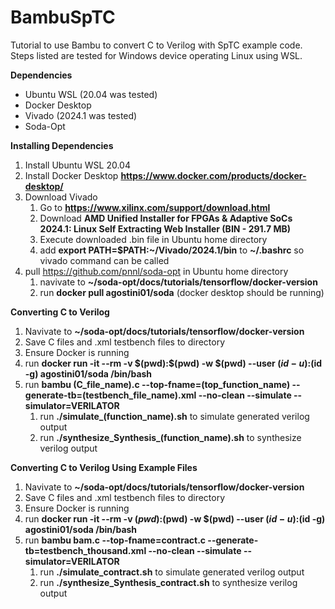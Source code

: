 # BambuSpTC
Tutorial to use Bambu to convert C to Verilog with SpTC example code.
Steps listed are tested for Windows device operating Linux using WSL.

**Dependencies**
- Ubuntu WSL (20.04 was tested)
- Docker Desktop
- Vivado (2024.1 was tested)
- Soda-Opt

**Installing Dependencies**
1. Install Ubuntu WSL 20.04
2. Install Docker Desktop **https://www.docker.com/products/docker-desktop/**
3. Download Vivado
     1. Go to **https://www.xilinx.com/support/download.html**
     2. Download **AMD Unified Installer for FPGAs & Adaptive SoCs 2024.1: Linux Self Extracting Web Installer (BIN - 291.7 MB)**
     3. Execute downloaded .bin file in Ubuntu home directory
     4. add **export PATH=$PATH:~/Vivado/2024.1/bin** to **~/.bashrc** so vivado command can be called 
4. pull https://github.com/pnnl/soda-opt in Ubuntu home directory
     1. navivate to **~/soda-opt/docs/tutorials/tensorflow/docker-version**
     2. run **docker pull agostini01/soda** (docker desktop should be running)

**Converting C to Verilog** 
1. Navivate to **~/soda-opt/docs/tutorials/tensorflow/docker-version**
2. Save C files and .xml testbench files to directory 
3. Ensure Docker is running
4. run **docker run -it --rm -v \$(pwd):$(pwd) -w $(pwd) --user $(id -u):$(id -g) agostini01/soda /bin/bash**
5. run **bambu (C_file_name).c --top-fname=(top_function_name) --generate-tb=(testbench_file_name).xml --no-clean --simulate --simulator=VERILATOR**
     1. run **./simulate_(function_name).sh** to simulate generated verilog output
     2. run **./synthesize_Synthesis_(function_name).sh** to synthesize verilog output
  
**Converting C to Verilog Using Example Files** 
1. Navivate to **~/soda-opt/docs/tutorials/tensorflow/docker-version**
2. Save C files and .xml testbench files to directory 
3. Ensure Docker is running
4. run **docker run -it --rm -v $(pwd):$(pwd) -w $(pwd) --user $(id -u):$(id -g) agostini01/soda /bin/bash**
5. run **bambu bam.c --top-fname=contract.c --generate-tb=testbench_thousand.xml --no-clean --simulate --simulator=VERILATOR**
     1. run **./simulate_contract.sh** to simulate generated verilog output
     2. run **./synthesize_Synthesis_contract.sh** to synthesize verilog output
